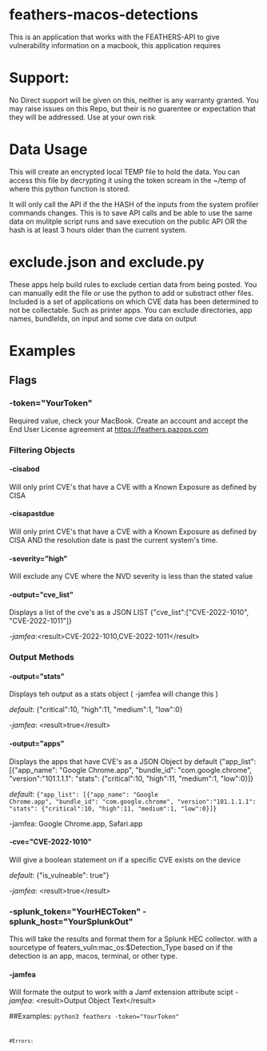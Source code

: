 # feathers-macos-detections
This is an application that works with the FEATHERS-API to give vulnerability information on a macbook, this application requires 

# Support: 
No Direct support will be given on this, neither is any warranty granted. You may raise issues on this Repo, but their is no guarentee or expectation that they will be addressed. Use at your own risk

# Data Usage
This will create an encrypted local TEMP file to hold the data. You can access this file by decrypting it using the token scream in the ~/temp of where this python function is stored.

It will only call the API if the the HASH of the inputs from the system profiler commands changes. This is to save API calls and be able to use the same data on mulitple script runs and save execution on the public API OR the hash is at least 3 hours older than the current system.

# exclude.json and exclude.py
These apps help build rules to exclude certian data from being posted. You can manually edit the file or use the python to add or substract other files. Included is a set of applications on which CVE data has been determined to not be collectable. Such as printer apps. You can exclude directories, app names, bundleIds, on input and some cve data on output

# Examples

## Flags
### -token="YourToken" 
Required value, check your MacBook. Create an account and accept the End User License agreement at https://feathers.pazops.com

### Filtering Objects
#### -cisabod
Will only print CVE's that have a CVE with a Known Exposure as defined by CISA

#### -cisapastdue
Will only print CVE's that have a CVE with a Known Exposure as defined by CISA AND the resolution date is past the current system's time.

#### -severity="high"
Will exclude any CVE where the NVD severity is less than the stated value

#### -output="cve_list"
Displays a list of the cve's as a JSON LIST
{"cve_list":["CVE-2022-1010", "CVE-2022-1011"]}

*-jamfea*:&lt;result&gt;CVE-2022-1010,CVE-2022-1011&lt;/result&gt;

### Output Methods

#### -output="stats"
Displays teh output as a stats object ( -jamfea will change this )

*default*: {"critical":10, "high":11, "medium":1, "low":0}

*-jamfea*:  &lt;result&gt;true&lt;/result&gt;

#### -output="apps"
Displays the apps that have CVE's as a JSON Object by default
{"app_list": [{"app_name": "Google Chrome.app", "bundle_id": "com.google.chrome", "version":"101.1.1.1": "stats": {"critical":10, "high":11, "medium":1, "low":0}]}

*default*: <code>{"app_list": [{"app_name": "Google Chrome.app", "bundle_id": "com.google.chrome", "version":"101.1.1.1": "stats": {"critical":10, "high":11, "medium":1, "low":0}]}</code>

-jamfea: <result>Google Chrome.app, Safari.app</result>

#### -cve="CVE-2022-1010"
Will give a boolean statement on if a specific CVE exists on the device

*default*: {"is_vulneable": true"}

*-jamfea*:  &lt;result&gt;true&lt;/result&gt;

### -splunk_token="YourHECToken" -splunk_host="YourSplunkOut"
This will take the results and format them for a Splunk HEC collector. with a sourcetype of featers_vuln:mac_os:$Detection_Type based on if the detection is an app, macos, terminal, or other type.

#### -jamfea
Will formate the output to work with a Jamf extension attribute scipt
*-jamfea*:  &lt;result&gt;Output Object Text&lt;/result&gt;


##Examples: 
<code>python3 feathers -token="YourToken"<code>

#Errors: 
